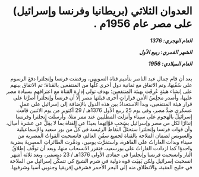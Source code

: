 <h1 dir="rtl">العدوان الثلاثي (بريطانيا وفرنسا وإسرائيل) على مصر عام 1956م .</h1>

<h5 dir="rtl">العام الهجري:  1376

الشهر القمري: ربيع الأول

العام الميلادي: 1956</h5>

<p dir="rtl">بعد أن قام جمال عبد الناصر بتأميم قناة السويس، ورفضت فرنسا وإنجلترا دفعَ الرسوم على سُفُنِها، وتم الاتفاق مع ثمانية دول أخرى كلُّها من المنتفعين بالقناة؛ تم الاتفاق بينهم على إنشاء هيئةٍ عُرِفَت بهيئة المنتفعين؛ بهدف تولي إدارة القناة مع اعترافهم بسيادة مصر عليها، وأصدر مجلِسُ الأمن قراراتٍ أخرى قبلتها مصر إلَّا أن فرنسا وإنجلترا أصرَّتا على قرار هيئة المنتفعين، وبدأ الاستعدادُ بين هذه الدول بالإضافة إلى إسرائيل على عملٍ عسكري ضِدَّ مصر، وفي يوم 25 ربيع الأول 1376هـ / 29 أكتوبر من يوم الاثنين قامت إسرائيلُ بالهجوم على سيناء وأنزلت المظليين عند ممر متلا، وأرسلت إنجلترا وفرنسا إنذارًا لكل من مصر وإسرائيل بسَحبِ قوَّاتِهما بعيدًا عن القناة بما لا يقِلُّ عن عشرة أميال، وأن قوات فرنسا وإنجلترا ستحتَلُّ النقاط الرئيسة في كلٍّ من بور سعيد والإسماعيلية والسويس لضمان الملاحة بالقناة لجميع سفُنِ العالم، فانسحبت القواتُ المصرية من سيناء وبدأت الغاراتُ على القاهرة، واستمَرَّت يومين، ودمَّرت الطائراتِ المصريةَ بضربة واحدةٍ! كما ازدادت الغاراتُ على بورسعيد، فتقرر الانسحاب منها، وبعد أن توقَّف إطلاقُ النار وانسحبت فرنسا وإنجلترا في جمادى الأولى 1376هـ / 23 ديسمبر، وبعد ثلاثة أشهر انسحبت إسرائيل ولكن بَقِيَت قوة دولية في شرم الشيخ كي تتمكَّن إسرائيل من الملاحة في خليج العقبة، والانطلاق منه إلى البحر الأحمر فشرقي إفريقيا وجنوبي آسيا وشرقيها.</p></br>
